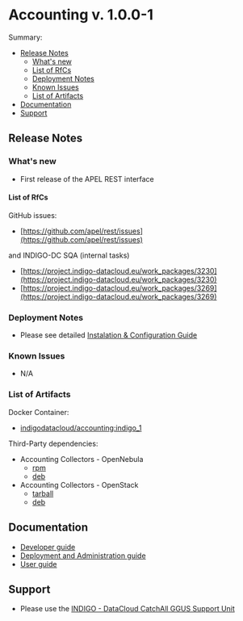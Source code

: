 # Accounting v. 1.0.0-1

Summary:
* [Release Notes](#id1)
  * [What's new](#id2)
  * [List of RfCs](#id3)
  * [Deployment Notes](#id4)
  * [Known Issues](#id5)
  * [List of Artifacts](#id7)
* [Documentation](#id6)
* [Support](#id8)

<a id="id1"></a>
## Release Notes

<a id="id2"></a>
### What's new

* First release of the APEL REST interface

<a id="id3"></a>
#### List of RfCs 

GitHub issues:
* [https://github.com/apel/rest/issues](https://github.com/apel/rest/issues)

and  INDIGO-DC SQA (internal tasks)
* [https://project.indigo-datacloud.eu/work_packages/3230](https://project.indigo-datacloud.eu/work_packages/3230)
* [https://project.indigo-datacloud.eu/work_packages/3269](https://project.indigo-datacloud.eu/work_packages/3269)

<a id="id4"></a>
### Deployment Notes

* Please see detailed [Instalation & Configuration Guide](https://indigo-dc.gitbooks.io/accounting/content/)

<a id="id5"></a>
### Known Issues

* N/A

<a id="id7"></a>
### List of Artifacts

Docker Container:
* [indigodatacloud/accounting:indigo_1](https://hub.docker.com/r/indigodatacloud/accounting/)

Third-Party dependencies:
* Accounting Collectors - OpenNebula
  * [rpm](http://repo.indigo-datacloud.eu/repository/indigo/1/centos7/x86_64/third-party/oneacct-export-0.2.6-1.x86_64.rpm)
  * [deb](http://repo.indigo-datacloud.eu/repository/indigo/1/ubuntu/dists/trusty/third-party/binary-amd64/oneacct-export_0.2.6-1_amd64.deb)
* Accounting Collectors - OpenStack
  * [tarball](http://repo.indigo-datacloud.eu/repository/indigo/1/centos7/SRPMS/tgz/caso_0.3.2.orig.tar.gz)
  * [deb](http://repo.indigo-datacloud.eu/repository/indigo/1/ubuntu/dists/trusty/third-party/binary-amd64/caso_0.3.2-1ubuntu2_all.deb)
  
<a id="id6"></a>
## Documentation

* [Developer guide](https://indigo-dc.gitbooks.io/accounting/content/doc/developer.html)
* [Deployment and Administration guide](https://indigo-dc.gitbooks.io/accounting/content/doc/admin.html)
* [User guide](https://indigo-dc.gitbooks.io/accounting/content/doc/user.html)


<a id="id8"></a>
## Support

* Please use the [INDIGO - DataCloud CatchAll GGUS Support Unit](https://wiki.egi.eu/wiki/GGUS:INDIGO_DataCloud_Catch-all_FAQ)
